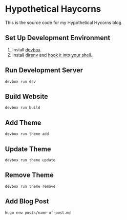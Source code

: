 # Hypothetical Haycorns

This is the source code for my Hypothetical Hycorns blog.

## Set Up Development Environment

1. Install [devbox](https://www.jetpack.io/devbox).
2. Install [direnv](https://direnv.net) and [hook it into your shell](https://direnv.net/docs/hook.html).

## Run Development Server

```shell
devbox run dev
```

## Build Website

```shell
devbox run build
```

## Add Theme

```shell
devbox run theme add
```

## Update Theme

```shell
devbox run theme update
```

## Remove Theme

```shell
devbox run theme remove
```

## Add Blog Post

```shell
hugo new posts/name-of-post.md
```

